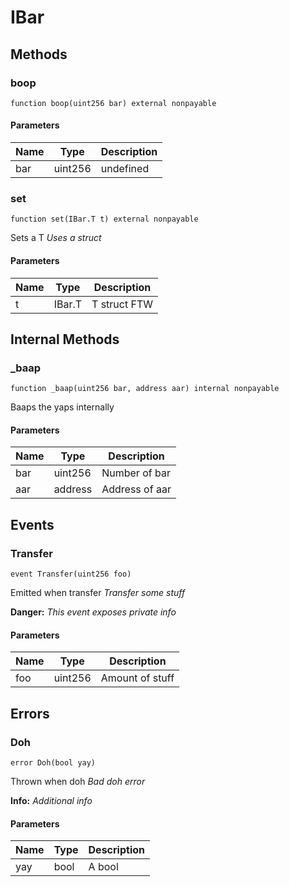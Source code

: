 # IBar

## Methods

### boop

```solidity
function boop(uint256 bar) external nonpayable
```

#### Parameters

| Name | Type    | Description |
| ---- | ------- | ----------- |
| bar  | uint256 | undefined   |

### set

```solidity
function set(IBar.T t) external nonpayable
```

Sets a T
_Uses a struct_

#### Parameters

| Name | Type   | Description  |
| ---- | ------ | ------------ |
| t    | IBar.T | T struct FTW |

## Internal Methods

### \_baap

```solidity
function _baap(uint256 bar, address aar) internal nonpayable
```

Baaps the yaps internally

#### Parameters

| Name | Type    | Description    |
| ---- | ------- | -------------- |
| bar  | uint256 | Number of bar  |
| aar  | address | Address of aar |

## Events

### Transfer

```solidity
event Transfer(uint256 foo)
```

Emitted when transfer
_Transfer some stuff_

**Danger:** _This event exposes private info_

#### Parameters

| Name | Type    | Description     |
| ---- | ------- | --------------- |
| foo  | uint256 | Amount of stuff |

## Errors

### Doh

```solidity
error Doh(bool yay)
```

Thrown when doh
_Bad doh error_

**Info:** _Additional info_

#### Parameters

| Name | Type | Description |
| ---- | ---- | ----------- |
| yay  | bool | A bool      |
